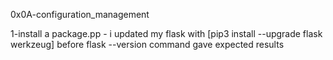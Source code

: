 0x0A-configuration_management

1-install a package.pp - i updated my flask with [pip3 install --upgrade flask werkzeug] before flask --version command gave expected results
